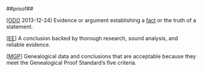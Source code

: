 ##proof##

\[[ODO](http://www.oxforddictionaries.com/definition/english/proof) 2013-12-24) Evidence or argument establishing a [fact](fact.md) or the truth of a statement.

\[[EE](SOURCES.md#EE)\]  A conclusion backed by thorough research, sound analysis, and reliable evidence.

\[[MGP](SOURCES.md#MGP)\] Genealogical data and conclusions that are acceptable because they meet the Genealogical Proof Standard’s five criteria.
